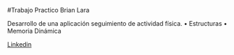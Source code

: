#Trabajo Practico  Brian Lara

Desarrollo de una aplicación seguimiento de actividad física.
•	Estructuras
•	Memoria Dinámica

[Linkedin]( https://www.linkedin.com/in/matias-sanchez-villar/)
